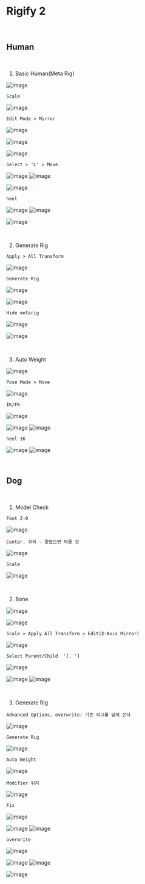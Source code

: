 Rigify 2
==========

<br>

Human
---------

<br>

1. Basic Human(Meta Rig)

![image](https://user-images.githubusercontent.com/30430227/138650536-a6a1a7b7-ebc7-4a32-aa56-0d458cd21ad3.png)

`Scale`

![image](https://user-images.githubusercontent.com/30430227/138670830-7852676c-a845-45b0-abd1-10f4704a64e8.png)

`Edit Mode > Mirror`

![image](https://user-images.githubusercontent.com/30430227/138670969-f89ee69e-a094-4bc2-8666-514792035163.png)

![image](https://user-images.githubusercontent.com/30430227/138671216-96060b27-1dfc-4115-b45a-b7a33ae080e4.png)

![image](https://user-images.githubusercontent.com/30430227/138671431-d6d2cfcd-1919-453a-84ad-e7b15c99efd9.png)

`Select > 'L' > Move `

![image](https://user-images.githubusercontent.com/30430227/138671577-9d49b795-01fc-4475-a8f8-d63c881bc0d4.png)
![image](https://user-images.githubusercontent.com/30430227/138671617-a48bfcc3-2352-4403-928a-367623d56984.png)

![image](https://user-images.githubusercontent.com/30430227/138671677-f73f6c7e-3bd6-45bc-ae48-1613c509bd4e.png)

`heel`

![image](https://user-images.githubusercontent.com/30430227/138672173-97631e5a-fa8d-49bd-99ed-24c7752d0919.png)
![image](https://user-images.githubusercontent.com/30430227/138672241-5fe6f737-0316-4afe-a9b0-66c130b2c96b.png)

![image](https://user-images.githubusercontent.com/30430227/138672325-736e9ab8-40b3-4e47-a3ed-1a0177eed058.png)

<br>

2. Generate Rig

`Apply > All Transform`

![image](https://user-images.githubusercontent.com/30430227/138674756-24a71edc-6ec5-46db-9a55-b3ee47837cd1.png)


`Generate Rig`

![image](https://user-images.githubusercontent.com/30430227/138674845-ead85ef1-92b5-457c-82a2-44cb635d71c1.png)

![image](https://user-images.githubusercontent.com/30430227/138674913-5c517692-a77a-4a2f-a40c-6c04bc5748aa.png)

`Hide metarig`

![image](https://user-images.githubusercontent.com/30430227/138675146-a0316b65-dc04-4614-b772-7c2c414488cf.png)

![image](https://user-images.githubusercontent.com/30430227/138675170-fc1879c8-d67f-4e95-b895-4130c14d4f56.png)

<br>

3. Auto Weight

![image](https://user-images.githubusercontent.com/30430227/138675306-8ad89518-f2ba-4628-b335-e1b7bbe23344.png)

`Pose Mode > Move`

![image](https://user-images.githubusercontent.com/30430227/138675412-697b91ea-eadd-4071-8f60-5d5cc43f9176.png)

`IK/FK`

![image](https://user-images.githubusercontent.com/30430227/138675701-436e266f-8f39-4bf7-a12d-d0bb8ded0a4c.png)

![image](https://user-images.githubusercontent.com/30430227/138675737-3140d941-21df-4ed4-9f54-0a6b41783bcb.png)
![image](https://user-images.githubusercontent.com/30430227/138675782-b92ddd7e-af5b-48df-95cf-ba003ddead81.png)

`heel IK`

![image](https://user-images.githubusercontent.com/30430227/138676456-49df32ec-3fb7-4959-85c3-924cbeaba478.png)
![image](https://user-images.githubusercontent.com/30430227/138676354-febe5ec3-c62c-460c-8cfe-0f3921d6bc8f.png)

<br>

Dog
-----

<br>

1. Model Check

`Foot Z-0`

![image](https://user-images.githubusercontent.com/30430227/138677656-21bb2c96-6ac0-4fd1-98fa-22a526165c2a.png)

`Center, 꼬리 - 말렸으면 펴줄 것`

![image](https://user-images.githubusercontent.com/30430227/138677711-5ef4c62e-adf8-481c-8805-4dd12d999acc.png)

`Scale`

![image](https://user-images.githubusercontent.com/30430227/138677798-4e084a07-fa97-48e8-a141-80e6f50c7278.png)

<br>

2. Bone

![image](https://user-images.githubusercontent.com/30430227/138677963-e15d82e3-aa77-416d-bc8c-97cde2ebddea.png)

![image](https://user-images.githubusercontent.com/30430227/138678085-1de54cdb-47a3-4899-acf2-65a8f7365c80.png)

`Scale > Apply All Transform > Edit(X-Axis Mirror)`

![image](https://user-images.githubusercontent.com/30430227/138678176-f8fffb7e-a560-425e-b6bd-29934447f7db.png)

`Select Parent/Child  '[, ']`

![image](https://user-images.githubusercontent.com/30430227/161682747-4097b487-3e99-4ad6-a805-58e849276a50.png)

![image](https://user-images.githubusercontent.com/30430227/138687391-05534943-b81e-4fb9-952a-a2b488ae874f.png)
![image](https://user-images.githubusercontent.com/30430227/138687554-c2ea2426-eaab-40aa-a6f0-c7a9f1b1bf18.png)

<br>

3. Generate Rig

`Advanced Options, overwrite: 기존 리그를 덮어 쓴다`

![image](https://user-images.githubusercontent.com/30430227/138688040-8a455f6c-2242-46de-86d0-8187938efc98.png)

`Generate Rig`

![image](https://user-images.githubusercontent.com/30430227/138688230-4237eda8-17ca-4e83-9a9e-50ea9b82dec2.png)

`Auto Weight`

![image](https://user-images.githubusercontent.com/30430227/138688312-07ad1c17-6d75-48e2-a74b-6c694779b33f.png)

`Modifier 위치`

![image](https://user-images.githubusercontent.com/30430227/138688462-943af043-2a52-4ce0-ac10-566efdb79860.png)

`Fix`

![image](https://user-images.githubusercontent.com/30430227/138688573-761fbec8-31d7-4cec-82bb-7642ee95c61e.png)

![image](https://user-images.githubusercontent.com/30430227/138688795-f9a4ef19-8580-4b7b-bb8a-aadd92119e5c.png)
![image](https://user-images.githubusercontent.com/30430227/138688845-52e64a2f-1da7-4416-b599-4dd19a09a7aa.png)

`overwrite`

![image](https://user-images.githubusercontent.com/30430227/138688929-8e5259e0-80d7-489a-a168-ba9d7fb4d4e4.png)

![image](https://user-images.githubusercontent.com/30430227/138690127-a468bc36-916d-415e-bd63-ca32351303df.png)
![image](https://user-images.githubusercontent.com/30430227/138690221-5d22186b-6d5b-4303-be01-b222d33748ee.png)

![image](https://user-images.githubusercontent.com/30430227/138690522-46f2de88-df0e-49b3-925b-24a347159d97.png)




